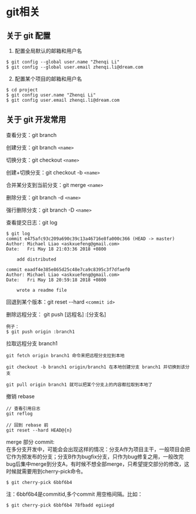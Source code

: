 # git相关

## 关于 git 配置

1. 配置全局默认的邮箱和用户名
```
$ git config --global user.name "Zhenqi Li"
$ git config --global user.email zhenqi.li@dream.com
```

2. 配置某个项目的邮箱和用户名
```
$ cd project
$ git config user.name "Zhenqi Li"
$ git config user.email zhenqi.li@dream.com
```

## 关于 git 开发常用

查看分支：git branch

创建分支：git branch `<name>`

切换分支：git checkout `<name>`

创建+切换分支：git checkout -b `<name>`

合并某分支到当前分支：git merge `<name>`

删除分支：git branch -d `<name>`

强行删除分支：git branch -D `<name>`

查看提交日志：git log

```
$ git log
commit e475afc93c209a690c39c13a46716e8fa000c366 (HEAD -> master)
Author: Michael Liao <askxuefeng@gmail.com>
Date:   Fri May 18 21:03:36 2018 +0800

    add distributed

commit eaadf4e385e865d25c48e7ca9c8395c3f7dfaef0
Author: Michael Liao <askxuefeng@gmail.com>
Date:   Fri May 18 20:59:18 2018 +0800

    wrote a readme file
```

回退到某个版本：git reset --hard `<commit id>`

删除远程分支： git push [远程名] :[分支名]
```
例子：
$ git push origin :branch1
```

拉取远程分支 branch1

```
git fetch origin branch1 命令来把远程分支拉到本地

git checkout -b branch1 origin/branch1 在本地创建分支 branch1 并切换到该分支

git pull origin branch1 就可以把某个分支上的内容都拉取到本地了
```

撤销 rebase
```
// 查看引用日志
git reflog

// 回到 rebase 前
git reset --hard HEAD@{n}
```

merge 部分 commit:   
在多分支开发中，可能会会出现这样的情况：分支A作为项目主干，一般项目会把它作为预发布的分支；分支B作为bugfix分支，只作为bug修复之用，一般改完bug后集中merge到分支A，有时候不想全部merge，只希望提交部分的修改，这时候就需要用到cherry-pick命令。

```
$ git cherry-pick 6bbf6b4
```
注：6bbf6b4是commitid,多个commit 用空格间隔。比如：
```
$ git cherry-pick 6bbf6b4 78fbadd egiiegd
```

